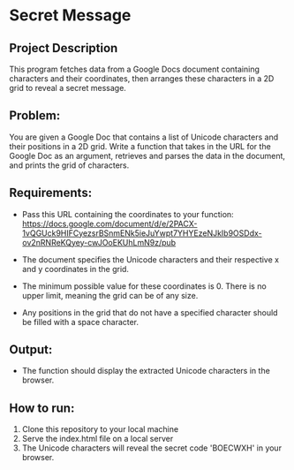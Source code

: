 # Secret Message

## Project Description
This program fetches data from a Google Docs document containing characters and their coordinates, 
then arranges these characters in a 2D grid to reveal a secret message.

## Problem:
You are given a Google Doc that contains a list of Unicode characters and their positions in a 2D grid. 
Write a function that takes in the URL for the Google Doc as an argument, retrieves and parses the data 
in the document, and prints the grid of characters.

## Requirements:
- Pass this URL containing the coordinates to your function: https://docs.google.com/document/d/e/2PACX-1vQGUck9HIFCyezsrBSnmENk5ieJuYwpt7YHYEzeNJkIb9OSDdx-ov2nRNReKQyey-cwJOoEKUhLmN9z/pub

- The document specifies the Unicode characters and their respective x and y coordinates in the grid.

- The minimum possible value for these coordinates is 0. There is no upper limit, meaning the grid can be of any size.

- Any positions in the grid that do not have a specified character should be filled with a space character.

## Output: 
- The function should display the extracted Unicode characters in the browser.

## How to run:
1. Clone this repository to your local machine
2. Serve the index.html file on a local server
4. The Unicode characters will reveal the secret code 'BOECWXH' in your browser.

